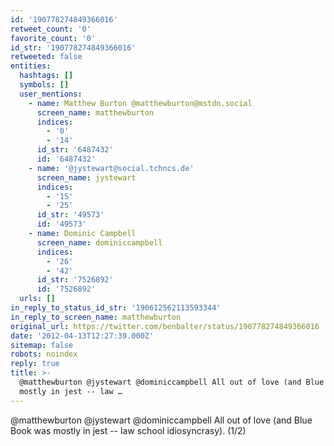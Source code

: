 ```yaml
---
id: '190778274849366016'
retweet_count: '0'
favorite_count: '0'
id_str: '190778274849366016'
retweeted: false
entities:
  hashtags: []
  symbols: []
  user_mentions:
    - name: Matthew Burton @matthewburton@mstdn.social
      screen_name: matthewburton
      indices:
        - '0'
        - '14'
      id_str: '6487432'
      id: '6487432'
    - name: '@jystewart@social.tchncs.de'
      screen_name: jystewart
      indices:
        - '15'
        - '25'
      id_str: '49573'
      id: '49573'
    - name: Dominic Campbell
      screen_name: dominiccampbell
      indices:
        - '26'
        - '42'
      id_str: '7526892'
      id: '7526892'
  urls: []
in_reply_to_status_id_str: '190612562113593344'
in_reply_to_screen_name: matthewburton
original_url: https://twitter.com/benbalter/status/190778274849366016
date: '2012-04-13T12:27:39.000Z'
sitemap: false
robots: noindex
reply: true
title: >-
  @matthewburton @jystewart @dominiccampbell All out of love (and Blue Book was
  mostly in jest -- law …
---
```


@matthewburton @jystewart @dominiccampbell All out of love (and Blue Book was mostly in jest -- law school idiosyncrasy). (1/2)